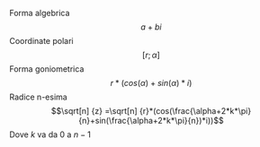 Forma algebrica 
$$
a+bi
$$
Coordinate polari 
$$
[r;\alpha]
$$
Forma goniometrica 
$$
r*(cos(\alpha)+sin(\alpha)*i)$$
Radice n-esima 
$$\sqrt[n] {z} =\sqrt[n] {r}*(cos(\frac{\alpha+2*k*\pi}{n}+sin(\frac{\alpha+2*k*\pi}{n})*i))$$
Dove $k$ va da $0$ a $n-1$